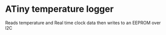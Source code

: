 # ATiny temperature logger

Reads temperature and Real time clock data then writes to an EEPROM over I2C
